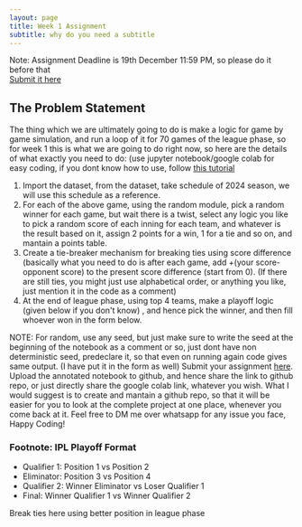 ```yaml
---
layout: page
title: Week 1 Assignment
subtitle: why do you need a subtitle
---
```

Note: Assignment Deadline is 19th December 11:59 PM, so please do it before that  
[Submit it here](https://forms.gle/wmLKH8JGTd5bmt5s6)
## The Problem Statement
The thing which we are ultimately going to do is make a logic for game by game simulation, and run a loop of it for 70 games of the league phase, so for week 1 this is what we are going to do right now, so here are the details of what exactly you need to do: (use jupyter notebook/google colab for easy coding, if you dont know how to use, follow [this tutorial](https://www.youtube.com/watch?v=5pf0_bpNbkw)
1. Import the dataset, from the dataset, take schedule of 2024 season, we will use this schedule as a reference.
2. For each of the above game, using the random module, pick a random winner for each game, but wait there is a twist, select any logic you like to pick a random score of each inning for each team, and whatever is the result based on it, assign 2 points for a win, 1 for a tie and so on, and mantain a points table.
3. Create a tie-breaker mechanism for breaking ties using score difference (basically what you need to do is after each game, add +(your score-opponent score) to the present score difference (start from 0). (If there are still ties, you might just use alphabetical order, or anything you like, just mention it in the code as a comment)
4. At the end of league phase, using top 4 teams, make a playoff logic (given below if you don't know) , and hence pick the winner, and then fill whoever won in the form below.

NOTE: For random, use any seed, but just make sure to write the seed at the beginning of the notebook as a comment or so, just dont have non deterministic seed, predeclare it, so that even on running again code gives same output. (I have put it in the form as well)
Submit your assignment [here](https://forms.gle/wmLKH8JGTd5bmt5s6). Upload the annotated notebook to github, and hence share the link to github repo, or just directly share the google colab link, whatever you wish. What I would suggest is to create and mantain a github repo, so that it will be easier for you to look at the complete project at one place, whenever you come back at it.
Feel free to DM me over whatsapp for any issue you face, Happy Coding!

### Footnote: IPL Playoff Format
- Qualifier 1: Position 1 vs Position 2
- Eliminator: Position 3 vs Position 4
- Qualifier 2: Winner Eliminator vs Loser Qualifier 1
- Final: Winner Qualifier 1 vs Winner Qualifier 2

Break ties here using better position in league phase
